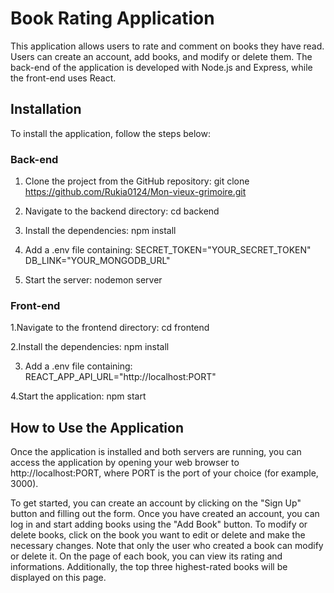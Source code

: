# Book Rating Application

This application allows users to rate and comment on books they have read. 
Users can create an account, add books, and modify or delete them. 
The back-end of the application is developed with Node.js and Express, while the front-end uses React.

## Installation

To install the application, follow the steps below:

### Back-end

1. Clone the project from the GitHub repository:
git clone https://github.com/Rukia0124/Mon-vieux-grimoire.git

2. Navigate to the backend directory:
cd backend

3. Install the dependencies:
npm install

4. Add a .env file containing:
SECRET_TOKEN="YOUR_SECRET_TOKEN"
DB_LINK="YOUR_MONGODB_URL"

5. Start the server:
nodemon server

### Front-end

1.Navigate to the frontend directory:
cd frontend

2.Install the dependencies:
npm install

3. Add a .env file containing:
REACT_APP_API_URL="http://localhost:PORT"

4.Start the application:
npm start

## How to Use the Application
Once the application is installed and both servers are running, 
you can access the application by opening your web browser to http://localhost:PORT, 
where PORT is the port of your choice (for example, 3000).

To get started, you can create an account by clicking on the "Sign Up" button and filling out the form. 
Once you have created an account, you can log in and start adding books using the "Add Book" button. 
To modify or delete books, click on the book you want to edit or delete and make the necessary changes. 
Note that only the user who created a book can modify or delete it.
On the page of each book, you can view its rating and informations. 
Additionally, the top three highest-rated books will be displayed on this page.